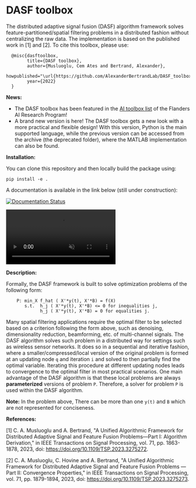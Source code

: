 # DASF toolbox

The distributed adaptive signal fusion (DASF) algorithm framework solves feature-partitioned/spatial filtering problems in a distributed fashion without centralizing the raw data. The implementation is based on the published work in [1] and [2]. To cite this toolbox, please use:

      @misc{dasftoolbox,
            title={DASF toolbox},
            author={Musluoglu, Cem Ates and Bertrand, Alexander},
            howpublished="\url{https://github.com/AlexanderBertrandLab/DASF_toolbox}",
            year={2022}
      }

**News:**

- The DASF toolbox has been featured in the [AI toolbox list](https://www.flandersairesearch.be/en/research/list-of-toolboxes/dasf) of the Flanders AI Research Program! 
- A brand new version is here! The DASF toolbox gets a new look with a more practical and flexible design! With this version, Python is the main supported language, while the previous version can be accessed from the archive (the deprecated folder), where the MATLAB implementation can also be found.

**Installation:**

You can clone this repository and then locally build the package using:

`pip install -e .`

A documentation is available in the link below (still under construction):

[![Documentation Status](https://readthedocs.org/projects/dasf-toolbox/badge/?version=latest)](https://dasf-toolbox.readthedocs.io/en/latest/)

<video src="assets/dasf_gif.gif" autoplay loop muted playsinline></video>

**Description:**

Formally, the DASF framework is built to solve optimization problems of the following form:

        P: min_X f_hat ( X'*y(t), X'*B) = f(X)
           s.t.  h_j ( X'*y(t), X'*B) <= 0 for inequalities j,
                 h_j ( X'*y(t), X'*B) = 0 for equalities j.

Many spatial filtering applications require the optimal filter to be selected based on a criterion following the form above, such as denoising, dimensionality reduction, beamforming, etc. of multi-channel signals. The DASF algorithm solves such problem in a distributed way for settings such as wireless sensor networks. It does so in a sequential and iterative fashion, where a smaller/compressed/local version of the original problem is formed at an updating node `q` and iteration `i` and solved to then partially find the optimal variable. Iterating this procedure at different updating nodes leads to convergence to the optimal filter in most practical scenarios. One main advantage of the DASF algorithm is that these local problems are always **parameterized** versions of problem `P`. Therefore, a solver for problem `P` is used within the DASF algorithm.

**Note:** In the problem above, There can be more than one `y(t)` and `B` which are not represented for conciseness.



**References:**

[1] C. A. Musluoglu and A. Bertrand, "A Unified Algorithmic Framework for Distributed Adaptive Signal and Feature Fusion Problems—Part I: Algorithm Derivation," in IEEE Transactions on Signal Processing, vol. 71, pp. 1863-1878, 2023, doi: https://doi.org/10.1109/TSP.2023.3275272.

[2] C. A. Musluoglu, C. Hovine and A. Bertrand, "A Unified Algorithmic Framework for Distributed Adaptive Signal and Feature Fusion Problems — Part II: Convergence Properties," in IEEE Transactions on Signal Processing, vol. 71, pp. 1879-1894, 2023, doi: https://doi.org/10.1109/TSP.2023.3275273.